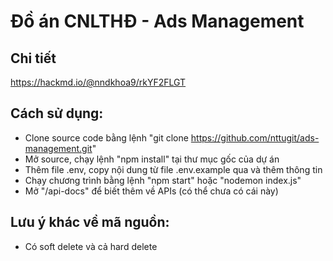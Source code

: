# Đồ án CNLTHĐ - Ads Management

## Chi tiết

https://hackmd.io/@nndkhoa9/rkYF2FLGT

## Cách sử dụng:

-   Clone source code bằng lệnh "git clone https://github.com/nttugit/ads-management.git"
-   Mở source, chạy lệnh "npm install" tại thư mục gốc của dự án
-   Thêm file .env, copy nội dung từ file .env.example qua và thêm thông tin
-   Chạy chương trình bằng lệnh "npm start" hoặc "nodemon index.js"
-   Mở "/api-docs" để biết thêm về APIs (có thể chưa có cái này)

## Lưu ý khác về mã nguồn:

-   Có soft delete và cả hard delete

